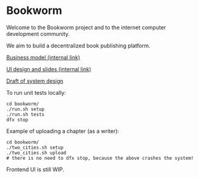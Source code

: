 # Bookworm

Welcome to the Bookworm project and to the internet computer development community.

We aim to build a decentralized book publishing platform.

[Business model (internal link)](https://docs.google.com/document/d/1IBrPQiPBkt7jFslnJUVR4wOh-g3j55LRJlntRfWBMHY)

[UI design and slides (internal link)](https://docs.google.com/presentation/d/1n0FY3-A5Sr3Pl82i37WQLSVBDaw3Oi0ydPbc1H1s1Kk)

[Draft of system design](./doc/system_design.md)

To run unit tests locally:

```
cd bookworm/
./run.sh setup
./run.sh tests
dfx stop
```

Example of uploading a chapter (as a writer):

```
cd bookworm/
./two_cities.sh setup
./two_cities.sh upload
# there is no need to dfx stop, because the above crashes the system!
```

Frontend UI is still WIP.
